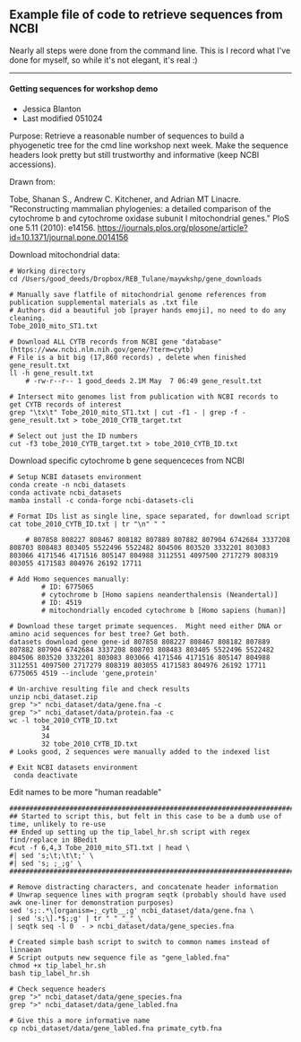 ## Example file of code to retrieve sequences from NCBI
Nearly all steps were done from the command line. 
This is I record what I've done for myself, so while it's not elegant, it's real :)
_______

#### Getting sequences for workshop demo
- Jessica Blanton 
- Last modified 051024

Purpose: Retrieve a reasonable number of sequences to build a phyogenetic tree for the cmd line workshop next week. Make the sequence headers look pretty but still trustworthy and informative (keep NCBI accessions).

Drawn from:

Tobe, Shanan S., Andrew C. Kitchener, and Adrian MT Linacre. "Reconstructing mammalian phylogenies: a detailed comparison of the cytochrome b and cytochrome oxidase subunit I mitochondrial genes." PloS one 5.11 (2010): e14156. https://journals.plos.org/plosone/article?id=10.1371/journal.pone.0014156

Download mitochondrial data:

```
# Working directory
cd /Users/good_deeds/Dropbox/REB_Tulane/maywkshp/gene_downloads

# Manually save flatfile of mitochondrial genome references from publication supplemental materials as .txt file
# Authors did a beautiful job [prayer hands emoji], no need to do any cleaning.
Tobe_2010_mito_ST1.txt

# Download ALL CYTB records from NCBI gene "database" (https://www.ncbi.nlm.nih.gov/gene/?term=cytb)
# File is a bit big (17,860 records) , delete when finished
gene_result.txt
ll -h gene_result.txt
	# -rw-r--r-- 1 good_deeds 2.1M May  7 06:49 gene_result.txt

# Intersect mito genomes list from publication with NCBI records to get CYTB records of interest
grep "\tx\t" Tobe_2010_mito_ST1.txt | cut -f1 - | grep -f - gene_result.txt > tobe_2010_CYTB_target.txt

# Select out just the ID numbers
cut -f3 tobe_2010_CYTB_target.txt > tobe_2010_CYTB_ID.txt

```

Download specific cytochrome b gene sequenceces from NCBI
```
# Setup NCBI datasets environment
conda create -n ncbi_datasets
conda activate ncbi_datasets
mamba install -c conda-forge ncbi-datasets-cli

# Format IDs list as single line, space separated, for download script
cat tobe_2010_CYTB_ID.txt | tr "\n" " "

	# 807858 808227 808467 808182 807889 807882 807904 6742684 3337208 808703 808483 803405 5522496 5522482 804506 803520 3332201 803083 803066 4171546 4171516 805147 804988 3112551 4097500 2717279 808319 803055 4171583 804976 26192 17711

# Add Homo sequences manually:
		# ID: 6775065
		# cytochrome b [Homo sapiens neanderthalensis (Neandertal)]	
		# ID: 4519
		# mitochondrially encoded cytochrome b [Homo sapiens (human)]	

# Download these target primate sequences.  Might need either DNA or amino acid sequences for best tree? Get both.
datasets download gene gene-id 807858 808227 808467 808182 807889 807882 807904 6742684 3337208 808703 808483 803405 5522496 5522482 804506 803520 3332201 803083 803066 4171546 4171516 805147 804988 3112551 4097500 2717279 808319 803055 4171583 804976 26192 17711 6775065 4519 --include 'gene,protein'

# Un-archive resulting file and check results
unzip ncbi_dataset.zip
grep ">" ncbi_dataset/data/gene.fna -c
grep ">" ncbi_dataset/data/protein.faa -c
wc -l tobe_2010_CYTB_ID.txt
		34
		34
		32 tobe_2010_CYTB_ID.txt
# Looks good, 2 sequences were manually added to the indexed list

# Exit NCBI datasets environment
 conda deactivate

```

Edit names to be more "human readable" 
```
################################################################################################
## Started to script this, but felt in this case to be a dumb use of time, unlikely to re-use
## Ended up setting up the tip_label_hr.sh script with regex find/replace in BBedit
#cut -f 6,4,3 Tobe_2010_mito_ST1.txt | head \
#| sed 's;\t;\t\t;' \
#| sed 's; ;_;g' \
################################################################################################

# Remove distracting characters, and concatenate header information
# Unwrap sequence lines with program seqtk (probably should have used awk one-liner for demonstration purposes)
sed 's;:.*\[organism=;_cytb__;g' ncbi_dataset/data/gene.fna \
| sed 's;\].*$;;g' | tr " " "_" \
| seqtk seq -l 0  - > ncbi_dataset/data/gene_species.fna

# Created simple bash script to switch to common names instead of linnaean
# Script outputs new sequence file as "gene_labled.fna"
chmod +x tip_label_hr.sh
bash tip_label_hr.sh

# Check sequence headers
grep ">" ncbi_dataset/data/gene_species.fna
grep ">" ncbi_dataset/data/gene_labled.fna 

# Give this a more informative name
cp ncbi_dataset/data/gene_labled.fna primate_cytb.fna

```
